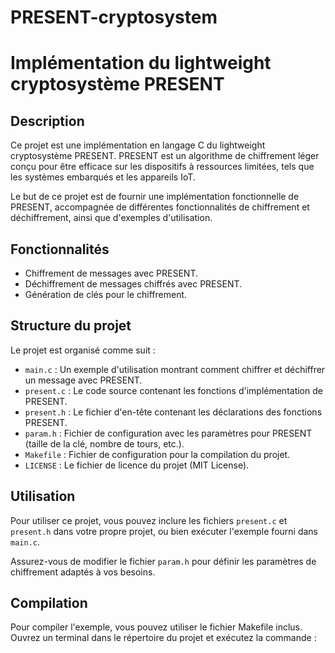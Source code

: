 # PRESENT-cryptosystem
# Implémentation du lightweight cryptosystème PRESENT


## Description

Ce projet est une implémentation en langage C du lightweight cryptosystème PRESENT. 
PRESENT est un algorithme de chiffrement léger conçu pour être efficace sur les dispositifs à ressources limitées, tels que les systèmes embarqués et les appareils IoT.

Le but de ce projet est de fournir une implémentation fonctionnelle de PRESENT, accompagnée de différentes fonctionnalités de chiffrement et déchiffrement, ainsi que d'exemples d'utilisation.

## Fonctionnalités

- Chiffrement de messages avec PRESENT.
- Déchiffrement de messages chiffrés avec PRESENT.
- Génération de clés pour le chiffrement.

## Structure du projet

Le projet est organisé comme suit :

- `main.c` : Un exemple d'utilisation montrant comment chiffrer et déchiffrer un message avec PRESENT.
- `present.c` : Le code source contenant les fonctions d'implémentation de PRESENT.
- `present.h` : Le fichier d'en-tête contenant les déclarations des fonctions PRESENT.
- `param.h` : Fichier de configuration avec les paramètres pour PRESENT (taille de la clé, nombre de tours, etc.).
- `Makefile` : Fichier de configuration pour la compilation du projet.
- `LICENSE` : Le fichier de licence du projet (MIT License).

## Utilisation

Pour utiliser ce projet, vous pouvez inclure les fichiers `present.c` et `present.h` dans votre propre projet, ou bien exécuter l'exemple fourni dans `main.c`.

Assurez-vous de modifier le fichier `param.h` pour définir les paramètres de chiffrement adaptés à vos besoins.

## Compilation

Pour compiler l'exemple, vous pouvez utiliser le fichier Makefile inclus. Ouvrez un terminal dans le répertoire du projet et exécutez la commande :

